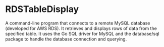 # RDSTableDisplay
A command-line program that connects to a remote MySQL database (developed for AWS RDS).
It retrieves and displays rows of data from the specified table. It uses the Go SQL
driver for MySQL and the database/sql package to handle the database connection and querying.
